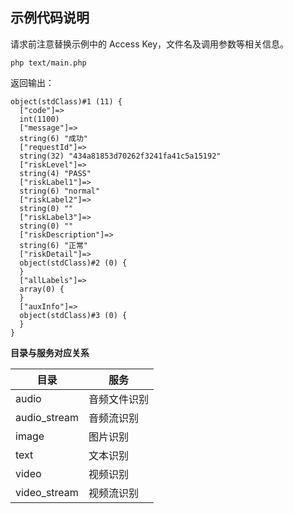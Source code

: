 ## 示例代码说明

请求前注意替换示例中的 Access Key，文件名及调用参数等相关信息。

```shell script
php text/main.php
```

返回输出：
```text
object(stdClass)#1 (11) {
  ["code"]=>
  int(1100)
  ["message"]=>
  string(6) "成功"
  ["requestId"]=>
  string(32) "434a81853d70262f3241fa41c5a15192"
  ["riskLevel"]=>
  string(4) "PASS"
  ["riskLabel1"]=>
  string(6) "normal"
  ["riskLabel2"]=>
  string(0) ""
  ["riskLabel3"]=>
  string(0) ""
  ["riskDescription"]=>
  string(6) "正常"
  ["riskDetail"]=>
  object(stdClass)#2 (0) {
  }
  ["allLabels"]=>
  array(0) {
  }
  ["auxInfo"]=>
  object(stdClass)#3 (0) {
  }
}
```

**目录与服务对应关系**

| 目录 | 服务 |
| --- | --- |
| audio | 音频文件识别 |
| audio_stream | 音频流识别 |
| image | 图片识别 |
| text | 文本识别 |
| video | 视频识别 |
| video_stream| 视频流识别 |
